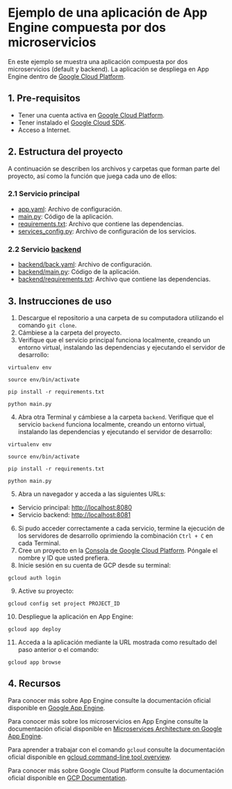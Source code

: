 # Ejemplo de una aplicación de App Engine compuesta por dos microservicios

En este ejemplo se muestra una aplicación compuesta por dos microservicios (default y backend). La aplicación se despliega en App Engine dentro de [Google Cloud Platform](https://cloud.google.com/). 


## 1. Pre-requisitos

* Tener una cuenta activa en [Google Cloud Platform](https://cloud.google.com/).
* Tener instalado el [Google Cloud SDK](https://cloud.google.com/sdk/).
* Acceso a Internet.


## 2. Estructura del proyecto

A continuación se describen los archivos y carpetas que forman parte del proyecto, así como la función que juega cada uno de ellos:

### 2.1 Servicio principal

- [app.yaml](app.yaml): Archivo de configuración.
- [main.py](main.py): Código de la aplicación.
- [requirements.txt](requirements.txt): Archivo que contiene las dependencias.
- [services_config.py](services_config.py): Archivo de configuración de los servicios.

### 2.2 Servicio [backend](backend/)

- [backend/back.yaml](backend/back.yaml): Archivo de configuración.
- [backend/main.py](backend/main.py): Código de la aplicación.
- [backend/requirements.txt](backend/requirements.txt): Archivo que contiene las dependencias.


## 3. Instrucciones de uso

1. Descargue el repositorio a una carpeta de su computadora utilizando el comando `git clone`.
2. Cámbiese a la carpeta del proyecto.
3. Verifique que el servicio principal funciona localmente, creando un entorno virtual, instalando las dependencias y ejecutando el servidor de desarrollo:

`virtualenv env`  

`source env/bin/activate`

`pip install -r requirements.txt`

`python main.py`

4. Abra otra Terminal y cámbiese a la carpeta `backend`. Verifique que el servicio `backend` funciona localmente, creando un entorno virtual, instalando las dependencias y ejecutando el servidor de desarrollo:

`virtualenv env`                                                       

`source env/bin/activate`

`pip install -r requirements.txt`

`python main.py`

5. Abra un navegador y acceda a las siguientes URLs:
- Servicio principal: [http://localhost:8080](http://localhost:8080) 
- Servicio backend: [http://localhost:8081](http://localhost:8081)

6. Si pudo acceder correctamente a cada servicio, termine la ejecución de los servidores de desarrollo oprimiendo la combinación `Ctrl + C` en cada Terminal.
7. Cree un proyecto en la [Consola de Google Cloud Platform](https://console.cloud.google.com). Póngale el nombre y ID que usted prefiera.
8. Inicie sesión en su cuenta de GCP desde su terminal:

`gcloud auth login`

9. Active su proyecto:

`gcloud config set project PROJECT_ID`

10. Despliegue la aplicación en App Engine:

`gcloud app deploy`

11. Acceda a la aplicación mediante la URL mostrada como resultado del paso anterior o el comando:

`gcloud app browse`


## 4. Recursos

Para conocer más sobre App Engine consulte la documentación oficial disponible en  [Google App Engine](https://cloud.google.com/appengine/).

Para conocer más sobre los microservicios en App Engine consulte la documentación oficial disponible en  [Microservices Architecture on Google App Engine](https://cloud.google.com/appengine/docs/standard/python/microservices-on-app-engine).

Para aprender a trabajar con el comando `gcloud` consulte la documentación oficial disponible en [gcloud command-line tool overview](
https://cloud.google.com/sdk/gcloud/).

Para conocer más sobre Google Cloud Platform consulte la documentación oficial disponible en  [GCP Documentation](https://cloud.google.com/docs/).
